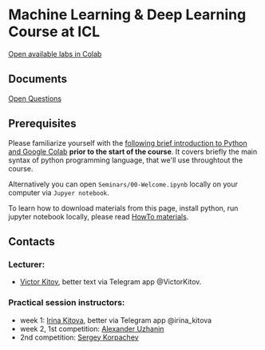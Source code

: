 # Machine Learning & Deep Learning Course at ICL

[Open available labs in Colab](https://colab.research.google.com/github/yandexdataschool/MLatImperial2022)

## Documents
[Open Questions](https://docs.google.com/document/d/1tBALlnoaxBQLUCEO6bhgVKyiymK7lnzp5DtA3StBOao/edit?usp=sharing)

## Prerequisites
Please familiarize yourself with the [following brief introduction to Python and Google Colab](https://colab.research.google.com/github/yandexdataschool/MLatImperial2022/blob/master/Seminars/00-Welcome.ipynb) **prior to the start of the course**. It covers briefly the main syntax of python programming language, that we'll use throughtout the course.

Alternatively you can open `Seminars/00-Welcome.ipynb` locally on your computer via `Jupyer notebook`.

To learn how to download materials from this page, install python, run jupyter notebook locally, please read [HowTo materials](HowTo.md).

## Contacts

### Lecturer:
 -  [Victor Kitov](mailto:v.v.kitov@yandex.ru), better text via Telegram app @VictorKitov.

### Practical session instructors:
 -  week 1: [Irina Kitova](mailto:eremchuki@gmail.com), better via Telegram app @irina_kitova
 -  week 2, 1st competition: [Alexander Uzhanin](mailto:alex.ustyuzhanin98@yandex.ru) 
 -  2nd competition: [Sergey Korpachev](mailto:korpachev.ss@phystech.edu)
